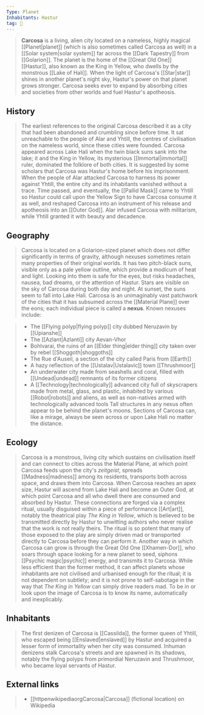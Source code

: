 ```yaml
---
Type: Planet
Inhabitants: Hastur
tag: 🌌
---
```


> **Carcosa** is a living, alien city located on a nameless, highly magical [[Planet|planet]] (which is also sometimes called Carcosa as well) in a [[Solar system|solar system]] far across the [[Dark Tapestry]] from [[Golarion]]. The planet is the home of the [[Great Old One]] [[Hastur]], also known as the King in Yellow, who dwells by the monstrous [[Lake of Hali]]. When the light of Carcosa's [[Star|star]] shines in another planet's night sky, Hastur's power on that planet grows stronger. Carcosa seeks ever to expand by absorbing cities and societies from other worlds and fuel Hastur's apotheosis.



## History

> The earliest references to the original Carcosa described it as a city that had been abandoned and crumbling since before time. It sat unreachable to the people of Alar and Yhtill, the centres of civilisation on the nameless world, since these cities were founded. Carcosa appeared across Lake Hali when the twin black suns sank into the lake; it and the King in Yellow, its mysterious [[Immortal|immortal]] ruler, dominated the folklore of both cities. It is suggested by some scholars that Carcosa was Hastur's home before his imprisonment.
> When the people of Alar attacked Carcosa to harness its power against Yhtill, the entire city and its inhabitants vanished without a trace. Time passed, and eventually, the [[Pallid Mask]] came to Yhtill so Hastur could call upon the Yellow Sign to have Carcosa consume it as well, and reshaped Carcosa into an instrument of his release and apotheosis into an [[Outer God]]. Alar infused Carcosa with militarism, while Yhtill granted it with beauty and decadence.


## Geography

> Carcosa is located on a Golarion-sized planet which does not differ significantly in terms of gravity, although nexuses sometimes retain many properties of their original worlds. It has two pitch-black suns, visible only as a pale yellow outline, which provide a modicum of heat and light. Looking into them is safe for the eyes, but risks headaches, nausea, bad dreams, or the attention of Hastur. Stars are visible on the sky of Carcosa during both day and night. At sunset, the suns seem to fall into Lake Hali.
> Carcosa is an unimaginably vast patchwork of the cities that it has subsumed across the [[Material Plane]] over the eons; each individual piece is called a **nexus**. Known nexuses include:

> - The [[Flying polyp|flying polyp]] city dubbed Neruzavin by [[Upianshe]]
> - The [[Azlant|Azlanti]] city Aevan-Vhor
> - Bohlvarai, the ruins of an [[Elder thing|elder thing]] city taken over by rebel [[Shoggoth|shoggoths]]
> - The Rue d'Auseil, a section of the city called Paris from [[Earth]]
> - A hazy reflection of the [[Ustalav|Ustalavic]] town [[Thrushmoor]]
> - An underwater city made from seashells and coral, filled with [[Undead|undead]] remnants of its former citizens
> - A [[Technology|technologically]] advanced city full of skyscrapers made from metal, glass, and plastic, inhabited by various [[Robot|robots]] and aliens, as well as non-natives armed with technologically advanced tools
> Tall structures in any nexus often appear to be behind the planet's moons. Sections of Carcosa can, like a mirage, always be seen across or upon Lake Hali no matter the distance.


## Ecology

> Carcosa is a monstrous, living city which sustains on civilisation itself and can connect to cities across the Material Plane, at which point Carcosa feeds upon the city's *zeitgeist*, spreads [[Madness|madness]] among its residents, transports both across space, and draws them into Carcosa. When Carcosa reaches an apex size, Hastur will ascend from Lake Hali and become an Outer God, at which point Carcosa and all who dwell there are consumed and absorbed by Hastur.
> These connections are forged via a complex ritual, usually disguised within a piece of performance [[Art|art]], notably the theatrical play *The King in Yellow*, which is believed to be transmitted directly by Hastur to unwitting authors who never realise that the work is not really theirs. The ritual is so potent that many of those exposed to the play are simply driven mad or transported directly to Carcosa before they can perform it.
> Another way in which Carcosa can grow is through the Great Old One [[Xhamen-Dor]], who soars through space looking for a new planet to seed, siphons [[Psychic magic|psychic]] energy, and transmits it to Carcosa. While less efficient than the former method, it can affect planets whose inhabitants are not civilised and urbanised enough for the ritual; it is not dependent on subtlety; and it is not prone to self-sabotage in the way that *The King in Yellow* can simply drive readers mad.
> To be in or look upon the image of Carcosa is to know its name, automatically and inexplicably.


## Inhabitants

> The first denizen of Carcosa is [[Cassilda]], the former queen of Yhtill, who escaped being [[Enslaved|enslaved]] by Hastur and acquired a lesser form of immortality when her city was consumed. Inhuman denizens stalk Carcosa's streets and are spawned in its shadows, notably the flying polyps from primordial Neruzavin and Thrushmoor, who became loyal servants of Hastur.




## External links

> - [[httpenwikipediaorgCarcosa|Carcosa]] (fictional location) on Wikipedia





